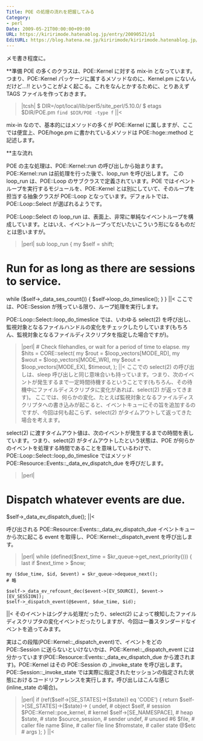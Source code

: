 ```yaml
---
Title: POE の処理の流れを把握してみる
Category:
- perl
Date: 2009-05-21T00:00:00+09:00
URL: https://kiririmode.hatenablog.jp/entry/20090521/p1
EditURL: https://blog.hatena.ne.jp/kiririmode/kiririmode.hatenablog.jp/atom/entry/8454420450078213058
---
```



メモ書き程度に。

**準備
POE の多くのクラスは、POE::Kernel に対する mix-in となっています。つまり、POE::Kernel パッケージに属するメソッドなのに、Kernel.pm にないんだけど…!! ということがよく起こる。これをなんとかするために、とりあえず TAGS ファイルを作っておきます。
>|tcsh|
$ DIR=/opt/local/lib/perl5/site_perl/5.10.0/
$ etags $DIR/POE.pm `find $DIR/POE -type f`
||<

mix-in なので、基本的にはメソッドの多くが POE::Kernel に属しますが、ここでは便宜上、POE/hoge.pm に書かれているメソッドは POE::hoge::method と記述します。

**主な流れ

POE の主な処理は、POE::Kernel::run の呼び出しから始まります。POE::Kernel::run は前処理を行った後で、loop_run を呼び出します。
この loop_run は、POE::Loop のサブクラスで定義されています。POE ではイベントループを実行するモジュールを、POE::Kernel とは別にしていて、そのループを担当する抽象クラスが POE::Loop となっています。デフォルトでは、POE::Loop::Select が選ばれるようです。

POE::Loop::Select の loop_run は、表面上、非常に単純なイベントループを構成しています。とはいえ、イベントループってだいたいこういう形になるものだとは思いますが。
>|perl|
sub loop_run {
  my $self = shift;

  # Run for as long as there are sessions to service.
  while ($self->_data_ses_count()) {
    $self->loop_do_timeslice();
  }
}
||<
ここでは、POE::Session が残っている限り、ループ処理を実行します。

POE::Loop::Select::loop_do_timeslice では、いわゆる select(2) を呼び出し、監視対象となるファイルハンドルの変化をチェックしたりしています(もちろん、監視対象となるファイルディスクリプタを指定した場合ですが)。
>|perl|
      # Check filehandles, or wait for a period of time to elapse.
      my $hits = CORE::select(
        my $rout = $loop_vectors[MODE_RD],
        my $wout = $loop_vectors[MODE_WR],
        my $eout = $loop_vectors[MODE_EX],
        $timeout,
      );
||<
ここでの select(2) の呼び出しは、sleep 呼び出しと同じ意味合いも持っています。つまり、次のイベントが発生するまで一定時間待機するということです(もちろん、その待機中にファイルディスクリプタに変化があれば、select(2) が返ってきます)。
ここでは、何らかの変化、たとえば監視対象となるファイルディスクリプタへの書き込みが起こると、イベントキューにその旨を追加するのですが、今回は何も起こらず、select(2) がタイムアウトして返ってきた場合を考えます。

select(2) に渡すタイムアウト値は、次のイベントが発生するまでの時間を表しています。つまり、select(2) がタイムアウトしたという状態は、POE が何らかのイベントを処理する時間であることを意味しているわけで、POE::Loop::Select::loop_do_timeslice ではメソッド POE::Resource::Events::_data_ev_dispatch_due を呼びだします。
>|perl|
  # Dispatch whatever events are due.
  $self->_data_ev_dispatch_due();
||<

呼び出される POE::Resource::Events::_data_ev_dispatch_due イベントキューから次に起こる event を取得し、POE::Kernel::_dispatch_event を呼び出します。
>|perl|
  while (defined($next_time = $kr_queue->get_next_priority())) {
    last if $next_time > $now;

    my ($due_time, $id, $event) = $kr_queue->dequeue_next();
    # 略

    $self->_data_ev_refcount_dec($event->[EV_SOURCE], $event->[EV_SESSION]);
    $self->_dispatch_event(@$event, $due_time, $id);
||<
そのイベントはシグナル処理だったり、select(2) によって検知したファイルディスクリプタの変化イベントだったりしますが、今回は一番スタンダードなイベントを追ってみます。

実はこの段階(POE::Kernel::_dispatch_event)で、イベントをどの POE::Session に送らないといけないかは、POE::Kernel::_dispatch_event には分かっています(POE::Resource::Events::_data_ev_dispatch_due から渡されます)。POE::Kernel はその POE::Session の _invoke_state を呼び出します。POE::Session::_invoke_state では実際に指定されたセッションの指定された状態におけるコードリファレンスを実行します。呼び出しはこんな感じ(inline_state の場合)。
>|perl|
  if (ref($self->[SE_STATES]->{$state}) eq 'CODE') {
    return $self->[SE_STATES]->{$state}->
      ( undef,                          # object
        $self,                          # session
        $POE::Kernel::poe_kernel,       # kernel
        $self->[SE_NAMESPACE],          # heap
        $state,                         # state
        $source_session,                # sender
        undef,                          # unused #6
        $file,                          # caller file name
        $line,                          # caller file line
        $fromstate,                     # caller state
        @$etc                           # args
      );
  }
||<
